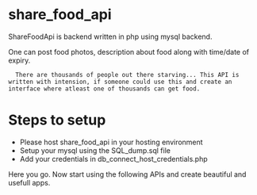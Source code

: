 # share_food_api

ShareFoodApi is backend written in php using mysql backend.   

One can post food photos, description about food along with time/date of expiry.  
      
      There are thousands of people out there starving... This API is written with intension, if someone could use this and create an interface where atleast one of thousands can get food.
      
# Steps to setup

- Please host share_food_api in your hosting environment
- Setup your mysql using the SQL_dump.sql file
- Add your credentials in db_connect_host_credentials.php

Here you go. Now start using the following APIs and create beautiful and usefull apps.
